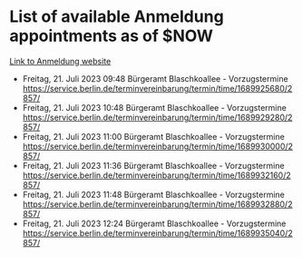 # List of available Anmeldung appointments as of $NOW
[Link to Anmeldung website](https://service.berlin.de/terminvereinbarung/termin/tag.php?termin=1&anliegen[]=120686&dienstleisterlist=122210,122217,327316,122219,327312,122227,327314,122231,327346,122243,327348,122254,122252,329742,122260,329745,122262,329748,122271,327278,122273,327274,122277,327276,330436,122280,327294,122282,327290,122284,327292,122291,327270,122285,327266,122286,327264,122296,327268,150230,329760,122297,327286,122294,327284,122312,329763,122314,329775,122304,327330,122311,327334,122309,327332,317869,122281,327352,122279,329772,122283,122276,327324,122274,327326,122267,329766,122246,327318,122251,327320,122257,327322,122208,327298,122226,327300&herkunft=http%3A%2F%2Fservice.berlin.de%2Fdienstleistung%2F120686%2F)
- Freitag, 21. Juli 2023 09:48 Bürgeramt Blaschkoallee - Vorzugstermine https://service.berlin.de/terminvereinbarung/termin/time/1689925680/2857/
- Freitag, 21. Juli 2023 10:48 Bürgeramt Blaschkoallee - Vorzugstermine https://service.berlin.de/terminvereinbarung/termin/time/1689929280/2857/
- Freitag, 21. Juli 2023 11:00 Bürgeramt Blaschkoallee - Vorzugstermine https://service.berlin.de/terminvereinbarung/termin/time/1689930000/2857/
- Freitag, 21. Juli 2023 11:36 Bürgeramt Blaschkoallee - Vorzugstermine https://service.berlin.de/terminvereinbarung/termin/time/1689932160/2857/
- Freitag, 21. Juli 2023 11:48 Bürgeramt Blaschkoallee - Vorzugstermine https://service.berlin.de/terminvereinbarung/termin/time/1689932880/2857/
- Freitag, 21. Juli 2023 12:24 Bürgeramt Blaschkoallee - Vorzugstermine https://service.berlin.de/terminvereinbarung/termin/time/1689935040/2857/
